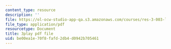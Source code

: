 ```yaml
---
content_type: resource
description: ''
file: https://ol-ocw-studio-app-qa.s3.amazonaws.com/courses/res-3-003-learn-to-build-your-own-videogame-with-the-unity-game-engine-and-microsoft-kinect-january-iap-2017/be00ea1e70f8fafd2db4d0942b705461_lKX4aGOzNvo.pdf
file_type: application/pdf
resourcetype: Document
title: 3play pdf file
uid: be00ea1e-70f8-fafd-2db4-d0942b705461
---
```

